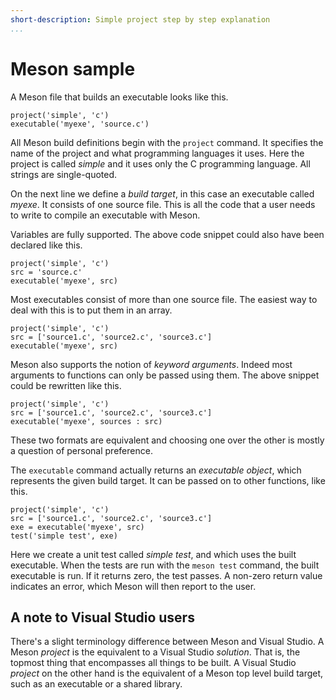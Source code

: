 ```yaml
---
short-description: Simple project step by step explanation
...
```


# Meson sample

A Meson file that builds an executable looks like this.

```meson
project('simple', 'c')
executable('myexe', 'source.c')
```

All Meson build definitions begin with the `project` command. It
specifies the name of the project and what programming languages it
uses. Here the project is called *simple* and it uses only the C
programming language. All strings are single-quoted.

On the next line we define a *build target*, in this case an
executable called *myexe*. It consists of one source file. This is all
the code that a user needs to write to compile an executable with
Meson.

Variables are fully supported. The above code snippet could also have
been declared like this.

```meson
project('simple', 'c')
src = 'source.c'
executable('myexe', src)
```

Most executables consist of more than one source file. The easiest way
to deal with this is to put them in an array.

```meson
project('simple', 'c')
src = ['source1.c', 'source2.c', 'source3.c']
executable('myexe', src)
```

Meson also supports the notion of *keyword arguments*. Indeed most
arguments to functions can only be passed using them. The above
snippet could be rewritten like this.

```meson
project('simple', 'c')
src = ['source1.c', 'source2.c', 'source3.c']
executable('myexe', sources : src)
```

These two formats are equivalent and choosing one over the other is
mostly a question of personal preference.

The `executable` command actually returns an *executable object*,
which represents the given build target. It can be passed on to other
functions, like this.

```meson
project('simple', 'c')
src = ['source1.c', 'source2.c', 'source3.c']
exe = executable('myexe', src)
test('simple test', exe)
```

Here we create a unit test called *simple test*, and which uses the
built executable. When the tests are run with the `meson test`
command, the built executable is run. If it returns zero, the test
passes. A non-zero return value indicates an error, which Meson will
then report to the user.

A note to Visual Studio users
-----

There's a slight terminology difference between Meson and Visual
Studio. A Meson *project* is the equivalent to a Visual Studio
*solution*. That is, the topmost thing that encompasses all things to
be built. A Visual Studio *project* on the other hand is the
equivalent of a Meson top level build target, such as an executable or
a shared library.
